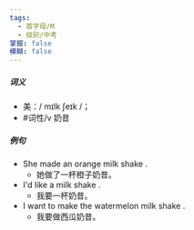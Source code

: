 ```yaml
---
tags:
  - 首字母/M
  - 级别/中考
掌握: false
模糊: false
---
```

##### 词义
- 美：/ mɪlk ʃeɪk /；
- #词性/v  奶昔
##### 例句
- She made an orange milk shake .
	- 她做了一杯橙子奶昔。
- I'd like a milk shake .
	- 我要一杯奶昔。
- I want to make the watermelon milk shake .
	- 我要做西瓜奶昔。
